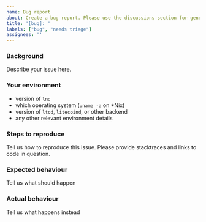 ```yaml
---
name: Bug report
about: Create a bug report. Please use the discussions section for general or troubleshooting questions.
title: '[bug]: '
labels: ["bug", "needs triage"]
assignees: ''
---
```


### Background

Describe your issue here.

### Your environment

* version of `lnd`
* which operating system (`uname -a` on *Nix)
* version of `ltcd`, `litecoind`, or other backend
* any other relevant environment details

### Steps to reproduce

Tell us how to reproduce this issue. Please provide stacktraces and links to code in question.

### Expected behaviour

Tell us what should happen

### Actual behaviour

Tell us what happens instead
